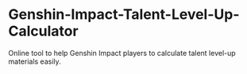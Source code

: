 # Genshin-Impact-Talent-Level-Up-Calculator
Online tool to help Genshin Impact players to calculate talent level-up materials easily.
